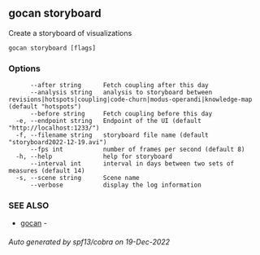 ## gocan storyboard

Create a storyboard of visualizations

```
gocan storyboard [flags]
```

### Options

```
      --after string      Fetch coupling after this day
      --analysis string   analysis to storyboard between revisions|hotspots|coupling|code-churn|modus-operandi|knowledge-map (default "hotspots")
      --before string     Fetch coupling before this day
  -e, --endpoint string   Endpoint of the UI (default "http://localhost:1233/")
  -f, --filename string   storyboard file name (default "storyboard2022-12-19.avi")
      --fps int           number of frames per second (default 8)
  -h, --help              help for storyboard
      --interval int      interval in days between two sets of measures (default 14)
  -s, --scene string      Scene name
      --verbose           display the log information
```

### SEE ALSO

* [gocan](gocan.md)	 - 

###### Auto generated by spf13/cobra on 19-Dec-2022
